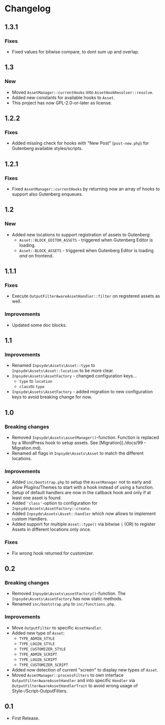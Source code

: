 # Changelog

## 1.3.1
### Fixes
- Fixed values for bitwise compare, to dont sum up and overlap.

## 1.3 
### New
- Moved `AssetManager::currentHooks` into `AssetHookResolver::resolve`.
- Added new constants for available hooks to `Asset`.
- This project has now GPL-2.0-or-later as license.

## 1.2.2
### Fixes
- Added missing check for hooks with "New Post" (`post-new.php`) for Gutenberg available styles/scripts.

## 1.2.1
### Fixes
- Fixed `AssetManager::currentHooks` by returning now an array of hooks to support also Gutenberg enqueues.

## 1.2
### New
- Added new locations to support registration of assets to Gutenberg:
   - `Asset::BLOCK_EDITOR_ASSETS` - triggered when Gutenberg Editor is loading.
   - `Asset::BLOCK_ASSETS` - triggered when Gutenberg Editor is loading *and* on frontend.

## 1.1.1

### Fixes
- Execute `OutputFilterAwareAssetHandler::filter` on registered assets as well.

### Improvements
- Updated some doc blocks.

## 1.1

### Improvements
- Renamed `Inpsyde\Assets\Asset::type` to `Inpsyde\Assets\Asset::location` to be more clear.
- `Inpsyde\Assets\AssetFactory` - changed configuration keys...
    - `type` to `location`
    - `class`to `type`
- `Inpsyde\Assets\AssetFactory` - added migration to new configuration keys to avoid breaking change for now.

## 1.0
### Breaking changes
- Removed `Inpsyde\Assets\assetManager()`-function. Function is replaced by a WordPress hook to setup assets. See [Migration](./docs/99 - Migration.md).
- Renamed all flags in `Inpsyde\Assets\Asset` to match the different locations.

### Improvements
- Added `inc/bootstrap.php` to setup the `AssetManager` not to early and allow Plugins/Themes to start with a hook instead of using a function.
- Setup of default handlers are now in the callback hook and only if at least one asset is found.
- Added `'class'`-option to configuration for `Inpsyde\Assets\AssetFactory::create`.
- Added `Inpsyde\Assets\Asset::handler` which now allows to implement custom Handlers.
- Added support for multiple `Asset::type()` via bitwise `|` (OR) to register Assets in different locations only once.
 
### Fixes
- Fix wrong hook returned for customizer.

## 0.2
### Breaking changes
- Removed `Inpsyde\Assets\assetFactory()`-function. The `Inpsyde\Assets\AssetFactory` has now static methods.
- Renamed `inc/bootstrap.php` to `inc/functions.php`.

### Improvements
- Move `OutputFilter` to specific `AssetHandler`.
- Added new type of `Asset`:
    - `TYPE_ADMIN_STYLE`
    - `TYPE_LOGIN_STYLE`
    - `TYPE_CUSTOMIZER_STYLE`
    - `TYPE_ADMIN_SCRIPT`
    - `TYPE_LOGIN_SCRIPT`
    - `TYPE_CUSTOMIZER_SCRIPT`
- Added now detection of current "screen" to display new types of `Asset`.
- Moved `AssetManager::processFilters` to own interface `OutputFilterAwareAssetHandler` and into specific `Handler` via `OutputFilterAwareAssetHandlerTrait` to avoid wrong usage of Style-/Script-OutputFilters. 

## 0.1
- First Release.
